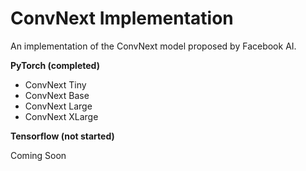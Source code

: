 # ConvNext Implementation

An implementation of the ConvNext model proposed by Facebook AI.

**PyTorch (completed)**

- ConvNext Tiny
- ConvNext Base
- ConvNext Large
- ConvNext XLarge

**Tensorflow (not started)**

Coming Soon